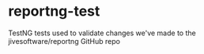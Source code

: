reportng-test
=============

TestNG tests used to validate changes we've made to the jivesoftware/reportng GitHub repo
